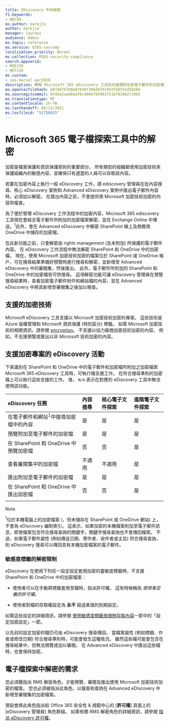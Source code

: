 ```yaml
---
title: EDiscovery 中的解密
f1.keywords:
- NOCSH
ms.author: markjjo
author: markjjo
manager: laurawi
audience: Admin
ms.topic: reference
ms.service: O365-seccomp
localization_priority: Normal
ms.collection: M365-security-compliance
search.appverid:
- MOE150
- MET150
ms.custom:
- seo-marvel-apr2020
description: 瞭解 Microsoft 365 eDiscovery 工具如何處理附加至電子郵件的加密檔，並儲存在 SharePoint Online 和商務用 OneDrive 中。
ms.openlocfilehash: b87d87b7b0e870d6f396d87dc693fb8f41d5826b
ms.sourcegitcommit: 07dea2aa98daf0c4086f8590375167830027c802
ms.translationtype: MT
ms.contentlocale: zh-TW
ms.lasthandoff: 04/13/2021
ms.locfileid: "51750025"
---
```

# <a name="decryption-in-microsoft-365-ediscovery-tools"></a>Microsoft 365 電子檔探索工具中的解密

加密是檔案保護和資訊保護原則的重要部分。 所有類型的組織都使用加密技術來保護組織內的敏感內容，並確保只有適當的人員可以存取該內容。

若要在加密內容上執行一般 eDiscovery 工作，請 ediscovery 管理員在從內容搜尋、核心 eDiscovery 案例和 Advanced eDiscovery 案例中匯出電子郵件內容時，必須加以解密。 在匯出內容之前，不會提供用 Microsoft 加密技術加密的內容供複查。

為了便於管理 eDiscovery 工作流程中的加密內容，Microsoft 365 ediscovery 工具現在會結合電子郵件所附加的加密檔案解密，並在 Exchange Online 中傳送。<sup>1</sup>此外，會在 Advanced eDiscovery 中解密 SharePoint 線上及商務用 OneDrive 中儲存的加密檔。

在此新功能之前，只會解密由 rights management (及未附加) 所保護的電子郵件內容。 在 eDiscovery 工作流程中無法解密 SharePoint 和 OneDrive 中的加密檔。 現在，使用 Microsoft 加密技術加密的檔案位於 SharePoint 或 OneDrive 帳戶，可在搜尋結果準備好預覽時進行搜尋和解密，並新增至 Advanced eDiscovery 中的審閱集，然後匯出。 此外，電子郵件所附加的 SharePoint 和 OneDrive 中的加密檔皆可供搜尋。 這項解密功能可讓 eDiscovery 管理員在預覽搜尋結果時，查看加密電子郵件附件和網站檔的內容，並在 Advanced eDiscovery 中將其新增至審閱集之後加以檢查。

## <a name="supported-encryption-technologies"></a>支援的加密技術

Microsoft eDiscovery 工具支援以 Microsoft 加密技術加密的專案。 這些技術是 Azure 版權管理和 Microsoft 資訊保護 (特別區分) 標籤。 如需 Microsoft 加密技術的相關資訊，請參閱 [encryption](encryption.md)。 不支援以協力廠商加密技術加密的內容。 例如，不支援預覽或匯出以非 Microsoft 技術加密的內容。

## <a name="ediscovery-activities-that-support-encrypted-items"></a>支援加密專案的 eDiscovery 活動

下表識別在 SharePoint 和 OneDrive 中的電子郵件和加密檔所附加之加密檔案 Microsoft 365 eDiscovery 工具時，可執行檔支援工作。 在符合搜尋準則的加密檔上可以執行這些支援的工作。 值， `N/A` 表示在對應的 eDiscovery 工具中無法使用該功能。

|eDiscovery 任務  |內容搜尋  |核心電子文件探索  |進階電子文件探索  |
|:---------|:---------|:---------|:---------|
|在電子郵件和網站<sup>1</sup>中搜尋加密檔中的內容     |是      |是      |是      |
|預覽附加至電子郵件的加密檔     |是      |是     |是       |
|在 SharePoint 和 OneDrive 中預覽加密檔|否      |否    |是       |
|查看審閱集中的加密檔    |不適用      |不適用        | 是        |
|匯出附加至電子郵件的加密檔    |是       |是  |是    |
|在 SharePoint 和 OneDrive 中匯出加密檔    |否       |否  |是    |
|||||

> [!NOTE]
> <sup>1</sup>位於本機電腦上的加密檔案 (，但未儲存在 SharePoint 或 OneDrive 網站) 上，不會為 eDiscovery 編制索引。 這表示，如果加密的本機檔案附加至電子郵件訊息，即使檔案包含符合搜尋查詢的關鍵字，關鍵字搜尋查詢也不會傳回檔案。 不過，如果電子郵件屬性 (例如傳送日期、寄件者、收件者或主旨) 符合搜尋查詢，則 eDiscovery 搜尋可以傳回具有本機加密檔案的電子郵件。

### <a name="decryption-limitations-with-sensitivity-labels"></a>敏感度標籤的解密限制

eDiscovery 在使用下列任一設定設定套用加密的靈敏度標籤時，不支援 SharePoint 和 OneDrive 中的加密檔案：

- 使用者可以在手動將標籤套用至檔時，指派許可權。 這有時候稱為 *使用者定義的許可權*。

- 使用者對檔的存取權設定為 **永不** 超過某值的到期設定。

如需這些設定的詳細資訊，請參閱 [使用敏感度標籤來限制存取內容](encryption-sensitivity-labels.md#configure-encryption-settings)一節中的「設定加密設定」一節。

以先前的設定加密的檔仍可由 eDiscovery 搜尋傳回。 當檔案屬性 (例如標題、作者或修改日期) 符合搜尋準則時，可能會發生這種情況。 雖然這些檔可能會包含在搜尋結果中，但無法預覽或加以審閱。 在 Advanced eDiscovery 中匯出這些檔時，也會保持加密。

## <a name="requirements-for-decryption-in-ediscovery"></a>電子檔探索中解密的需求

您必須獲指派 RMS 解密角色，才能預覽、審閱及匯出使用 Microsoft 加密技術加密的檔案。 您也必須被指派此角色，以複查和查詢在 Advanced eDiscovery 中新增至審閱集的加密檔案。

預設會將此角色指派給 Office 365 安全性 & 規範中心的 [**許可權**] 頁面上的 [eDiscovery 管理員] 角色群組。 如需有關 RMS 解密角色的詳細資訊，請參閱 [指派 eDiscovery 許可權](assign-ediscovery-permissions.md#rms-decrypt)。

